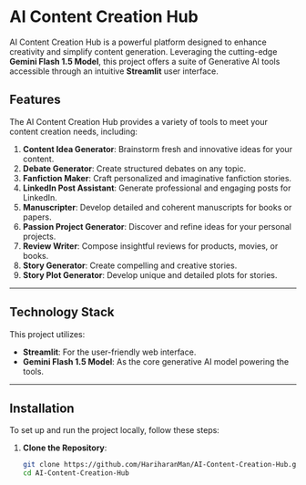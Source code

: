 # AI Content Creation Hub

AI Content Creation Hub is a powerful platform designed to enhance creativity and simplify content generation. Leveraging the cutting-edge **Gemini Flash 1.5 Model**, this project offers a suite of Generative AI tools accessible through an intuitive **Streamlit** user interface.

## Features
The AI Content Creation Hub provides a variety of tools to meet your content creation needs, including:

1. **Content Idea Generator**: Brainstorm fresh and innovative ideas for your content.
2. **Debate Generator**: Create structured debates on any topic.
3. **Fanfiction Maker**: Craft personalized and imaginative fanfiction stories.
4. **LinkedIn Post Assistant**: Generate professional and engaging posts for LinkedIn.
5. **Manuscripter**: Develop detailed and coherent manuscripts for books or papers.
6. **Passion Project Generator**: Discover and refine ideas for your personal projects.
7. **Review Writer**: Compose insightful reviews for products, movies, or books.
8. **Story Generator**: Create compelling and creative stories.
9. **Story Plot Generator**: Develop unique and detailed plots for stories.

---

## Technology Stack
This project utilizes:

- **Streamlit**: For the user-friendly web interface.
- **Gemini Flash 1.5 Model**: As the core generative AI model powering the tools.

---

## Installation
To set up and run the project locally, follow these steps:

1. **Clone the Repository**:
   ```bash
   git clone https://github.com/HariharanMan/AI-Content-Creation-Hub.git
   cd AI-Content-Creation-Hub

